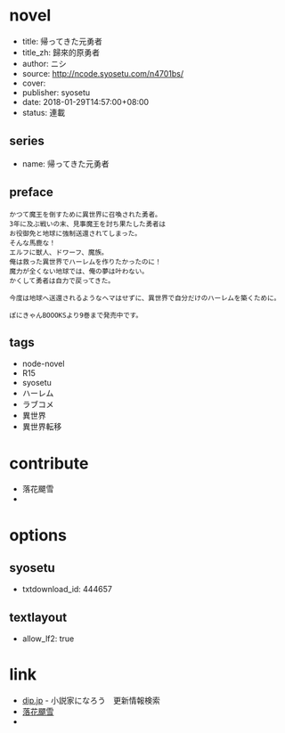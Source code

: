 # novel

- title: 帰ってきた元勇者
- title_zh: 歸來的原勇者
- author: ニシ
- source: http://ncode.syosetu.com/n4701bs/
- cover:
- publisher: syosetu
- date: 2018-01-29T14:57:00+08:00
- status: 連載

## series

- name: 帰ってきた元勇者

## preface


```
かつて魔王を倒すために異世界に召喚された勇者。
3年に及ぶ戦いの末、見事魔王を討ち果たした勇者は
お役御免と地球に強制送還されてしまった。
そんな馬鹿な！
エルフに獣人、ドワーフ、魔族。
俺は救った異世界でハーレムを作りたかったのに！
魔力が全くない地球では、俺の夢は叶わない。
かくして勇者は自力で戻ってきた。

今度は地球へ送還されるようなヘマはせずに、異世界で自分だけのハーレムを築くために。

ぽにきゃんBOOOKSより9巻まで発売中です。
```

## tags

- node-novel
- R15
- syosetu
- ハーレム
- ラブコメ
- 異世界
- 異世界転移

# contribute

- 落花飃雪
- 

# options

## syosetu

- txtdownload_id: 444657

## textlayout

- allow_lf2: true

# link

- [dip.jp](https://narou.dip.jp/search.php?text=n4701bs&novel=all&genre=all&new_genre=all&length=0&down=0&up=100) - 小説家になろう　更新情報検索
- [落花飃雪](https://pan.baidu.com/s/1nvqVOKD)
- 


